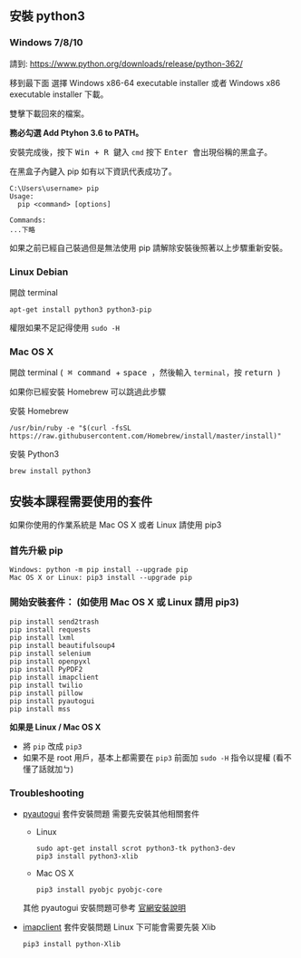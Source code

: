 ## 安裝 python3
### Windows 7/8/10

請到: https://www.python.org/downloads/release/python-362/

移到最下面 選擇 Windows x86-64 executable installer 或者 Windows x86 executable installer 下載。

雙擊下載回來的檔案。

**務必勾選 Add Ptyhon 3.6 to PATH。**

安裝完成後，按下 <kbd> Win + R </kbd> 鍵入 `cmd` 按下 <kbd> Enter </kbd> 會出現俗稱的黑盒子。

在黑盒子內鍵入 pip 如有以下資訊代表成功了。


```
C:\Users\username> pip
Usage:
  pip <command> [options]

Commands:
...下略
```

如果之前已經自己裝過但是無法使用 pip 請解除安裝後照著以上步驟重新安裝。

### Linux Debian

開啟 terminal

```
apt-get install python3 python3-pip
```

權限如果不足記得使用 `sudo -H`

### Mac OS X

開啟 terminal (<kbd> &#8984; command </kbd> + <kbd> space </kbd>，然後輸入 `terminal`，按 <kbd> return </kbd>)

如果你已經安裝 Homebrew 可以跳過此步驟

安裝 Homebrew

```
/usr/bin/ruby -e "$(curl -fsSL https://raw.githubusercontent.com/Homebrew/install/master/install)"
```

安裝 Python3

```
brew install python3
```

## 安裝本課程需要使用的套件

如果你使用的作業系統是 Mac OS X 或者 Linux 請使用 pip3

### 首先升級 pip

```
Windows: python -m pip install --upgrade pip
Mac OS X or Linux: pip3 install --upgrade pip
```

### 開始安裝套件： (如使用 Mac OS X 或 Linux 請用 pip3)

```
pip install send2trash
pip install requests
pip install lxml
pip install beautifulsoup4
pip install selenium
pip install openpyxl
pip install PyPDF2
pip install imapclient
pip install twilio
pip install pillow
pip install pyautogui
pip install mss
```

**如果是 Linux / Mac OS X**

- 將 `pip` 改成 `pip3`
- 如果不是 root 用戶，基本上都需要在 `pip3` 前面加 `sudo -H` 指令以提權 (看不懂了話就加ㄅ)

### Troubleshooting
- [pyautogui](http://pyautogui.readthedocs.io/en/latest/) 套件安裝問題
  需要先安裝其他相關套件
  - Linux
    ```shell
    sudo apt-get install scrot python3-tk python3-dev
    pip3 install python3-xlib
    ```
  - Mac OS X
    ```shell
    pip3 install pyobjc pyobjc-core
    ```
  其他 pyautogui 安裝問題可參考 [官網安裝說明](http://pyautogui.readthedocs.io/en/latest/install.html)

- [imapclient](https://github.com/mjs/imapclient) 套件安裝問題
  Linux 下可能會需要先裝 Xlib
  ```shell
  pip3 install python-Xlib
  ```
